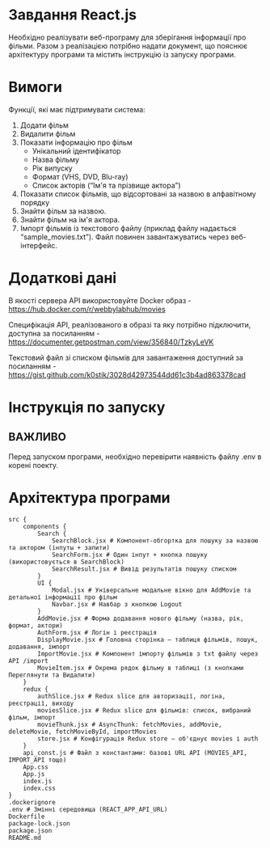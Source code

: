 # Завдання React.js
Необхідно реалізувати веб-програму для зберігання інформації про фільми.
Разом з реалізацією потрібно надати документ, що пояснює архітектуру програми
та містить інструкцію із запуску програми.

# Вимоги
Функції, які має підтримувати система:
1. Додати фільм
2. Видалити фільм
3. Показати інформацію про фільм
    - Унікальний ідентифікатор
    - Назва фільму
    - Рік випуску
    - Формат (VHS, DVD, Blu-ray)
    - Список акторів (“Ім'я та прізвище актора”)
4. Показати список фільмів, що відсортовані за назвою в алфавітному порядку
5. Знайти фільм за назвою.
6. Знайти фільм на ім'я актора.
7. Імпорт фільмів із текстового файлу (приклад файлу надається “sample_movies.txt”). Файл повинен завантажуватись через веб-інтерфейс.

# Додаткові дані
В якості сервера API використовуйте Docker образ - https://hub.docker.com/r/webbylabhub/movies

Специфікація API, реалізованого в образі та яку потрібно підключити, доступна за посиланням - https://documenter.getpostman.com/view/356840/TzkyLeVK

Текстовий файл зі списком фільмів для завантаження доступний за посиланням - https://gist.github.com/k0stik/3028d42973544dd61c3b4ad863378cad

# Інструкція по запуску
## ВАЖЛИВО
Перед запуском програми, необхідно перевірити наявність файлу .env в корені поекту.

# Архітектура програми
```
src {
    components {
        Search {
            SearchBlock.jsx # Компонент-обгортка для пошуку за назвою та актором (інпуты + запити)
            SearchForm.jsx # Один інпут + кнопка пошуку (використовується в SearchBlock)
            SearchResult.jsx # Вивід результатів пошуку списком
        }
        UI {
            Modal.jsx # Універсальне модальне вікно для AddMovie та детальної інформації про фільм
            Navbar.jsx # Навбар з кнопкою Logout
        }
        AddMovie.jsx # Форма додавання нового фільму (назва, рік, формат, актори)
        AuthForm.jsx # Логін і реєстрація
        DisplayMovie.jsx # Головна сторінка — таблиця фільмів, пошук, додавання, імпорт
        ImportMovie.jsx # Компонент імпорту фільмів з txt файлу через API /import
        MovieItem.jsx # Окрема рядок фільму в таблиці (з кнопками Переглянути та Видалити)
    }
    redux {
        authSlice.jsx # Redux slice для авторизації, логіна, реєстрації, виходу
        moviesSlice.jsx # Redux slice для фільмів: список, вибраний фільм, імпорт
        movieThunk.jsx # AsyncThunk: fetchMovies, addMovie, deleteMovie, fetchMovieById, importMovies
        store.jsx # Конфігурація Redux store — об'єднує movies і auth
    }
    api_const.js # Файл з константами: базові URL API (MOVIES_API, IMPORT_API тощо)
    App.css 
    App.js 
    index.js
    index.css
}
.dockerignore
.env # Змінні середовища (REACT_APP_API_URL)
Dockerfile
package-lock.json
package.json
README.md
```